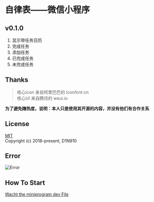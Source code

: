 # 自律表——微信小程序

## v0.1.0  
1. 显示带任务日历
2. 完成任务
3. 添加任务 
4. 已完成任务 
5. 未完成任务  
## Thanks  
>核心icon 来自阿里巴巴的 iconfont.cn  
核心UI 来自腾讯的 weui.io  

**为了避免蹭热度，说明：本人只是使用其开源的内容，并没有他们有合作关系**

## License
[MIT](https://opensource.org/licenses/MIT)  
Copyright (c) 2018-present, D1N910

## Error
  ![Error](https://wx3.sinaimg.cn/mw690/006ES7aSly1fuew5b5p4aj30os061q3r.jpg)

## How To Start
[Wacht the miniprogram dev File](https://developers.weixin.qq.com/miniprogram/dev/index.html?t=18080816)
